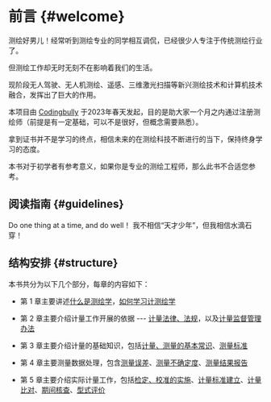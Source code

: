 # 前言 {#welcome}
测绘好男儿！经常听到测绘专业的同学相互调侃，已经很少人专注于传统测绘行业了。

但测绘工作却无时无刻不在影响着我们的生活。

现阶段无人驾驶、无人机测绘、遥感、三维激光扫描等新兴测绘技术和计算机技术融合，发挥出了巨大的作用。

本项目由 [Codingbully](https://www.goujianing.ml) 于2023年春天发起，目的是助大家一个月之内通过注册测绘师（前提是有一定基础，可以不是很好，但概念需要熟悉）。

拿到证书并不是学习的终点，相信未来的在测绘科技不断进行的当下，保持终身学习的态度。


本书对于初学者有参考意义，如果你是专业的测绘工程师，那么此书不合适您参考。


## 阅读指南 {#guidelines}

Do one thing at a time, and do well！
我不相信“天才少年”，但我相信水滴石穿！

## 结构安排 {#structure}

本书共分为以下几个部分，每章的内容如下：

- 第 1 章主要讲述[什么是测绘学](Ch01/index.md)，[如何学习计测绘学](Ch01/How_to_surveying.md)  

- 第 2 章主要介绍计量工作开展的依据 --- [计量法律、法规](Ch02/Law_of_metrology/)，以及[计量监督管理办法](http://127.0.0.1:8000/Ch02/Metrology_specification/)

- 第 3 章主要介绍计量的基础知识，包括[计量、测量的基本常识](Ch03/Basic_of_metrology/)、[测量标准](Ch03/Measurement_standard/)

- 第 4 章主要测量数据处理，包含[测量误差](Ch04/measurement_error/)、[测量不确定度](Ch04/measurement_uncertainty/)、[测量结果报告](Ch04/measurement_results/)

- 第 5 章主要介绍实际计量工作，包括[检定、校准的实施](Ch05/verification_calibration/)、[计量标准建立](Ch05/standard_creation/)、[计量比对](Ch05/metrology_comparison/)、[期间核查](Ch05/period_checking/)、[型式评价](Ch05/type_review/)

  


